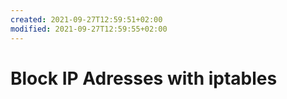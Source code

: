 ```yaml
---
created: 2021-09-27T12:59:51+02:00
modified: 2021-09-27T12:59:55+02:00
---
```


# Block IP Adresses with iptables

